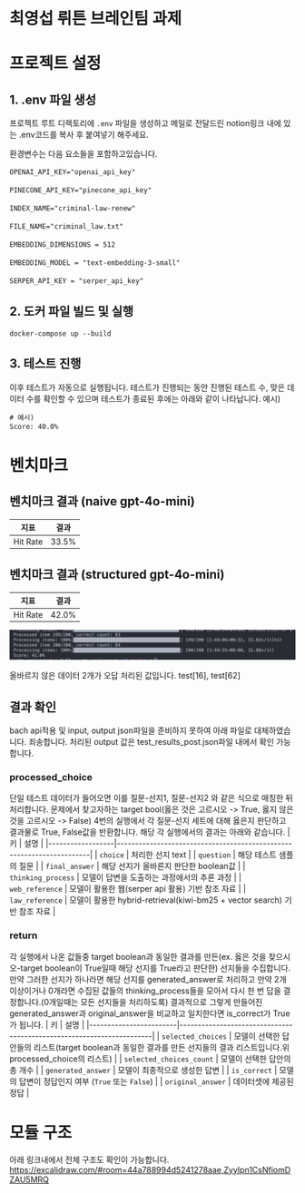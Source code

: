 # 최영섭 뤼튼 브레인팀 과제

# 프로젝트 설정

## 1. .env 파일 생성

프로젝트 루트 디렉토리에 `.env` 파일을 생성하고 메일로 전달드린 notion링크 내에 있는 .env코드를 복사 후 붙여넣기 해주세요.

환경변수는 다음 요소들을 포함하고있습니다.

```
OPENAI_API_KEY="openai_api_key"

PINECONE_API_KEY="pinecone_api_key"

INDEX_NAME="criminal-law-renew"

FILE_NAME="criminal_law.txt"

EMBEDDING_DIMENSIONS = 512

EMBEDDING_MODEL = "text-embedding-3-small"

SERPER_API_KEY = "serper_api_key"

```

## 2. 도커 파일 빌드 및 실행

```
docker-compose up --build
```

## 3. 테스트 진행

이후 테스트가 자동으로 실행됩니다.
테스트가 진행되는 동안 진행된 테스트 수, 맞은 데이터 수를 확인할 수 있으며 테스트가 종료된 후에는 아래와 같이 나타납니다.
예시)

```
# 예시)
Score: 40.0%
```

# 벤치마크

## 벤치마크 결과 (naive gpt-4o-mini)

| 지표     | 결과  |
| -------- | ----- |
| Hit Rate | 33.5% |

## 벤치마크 결과 (structured gpt-4o-mini)

| 지표     | 결과  |
| -------- | ----- |
| Hit Rate | 42.0% |

![alt text](image.png)

올바르지 않은 데이터 2개가 오답 처리된 값입니다.
test[16], test[62]

## 결과 확인

bach api적용 및 input, output json파일을 준비하지 못하여 아래 파일로 대체하였습니다. 죄송합니다.
처리된 output 값은 test_results_post.json파일 내에서 확인 가능합니다.

### processed_choice

단일 테스트 데이터가 들어오면 이를 질문-선지1, 질문-선지2 와 같은 식으로 매칭한 뒤 처리합니다.
문제에서 찾고자하는 target bool(옳은 것은 고르시오 -> True, 옳지 않은 것을 고르시오 -> False)
4번의 실행에서 각 질문-선지 세트에 대해 옳은지 판단하고 결과물로 True, False값을 반환합니다.
해당 각 실행에서의 결과는 아래와 같습니다.
| 키 | 설명 |
|------------------|----------------------------------------------------------------------|
| `choice` | 처리한 선지 text |
| `question` | 해당 테스트 샘플의 질문 |
| `final_answer` | 해당 선지가 올바른지 판단한 boolean값 |
| `thinking_process` | 모델이 답변을 도출하는 과정에서의 추론 과정 |
| `web_reference` | 모델이 활용한 웹(serper api 활용) 기반 참조 자료 |
| `law_reference` | 모델이 활용한 hybrid-retrieval(kiwi-bm25 + vector search) 기반 참조 자료 |

### return

각 실행에서 나온 값들중 target boolean과 동일한 결과를 만든(ex. 옳은 것을 찾으시오-target boolean이 True일때 해당 선지를 True라고 판단한) 선지들을 수집합니다.
만약 그러한 선지가 하나라면 해당 선지를 generated_answer로 처리하고 만약 2개 이상이거나 0개라면 수집된 값들의 thinking_process들을 모아서 다시 한 번 답을 결정합니다.(0개일때는 모든 선지들을 처리하도록)
결과적으로 그렇게 만들어진 generated_answer과 original_answer을 비교하고 일치한다면 is_correct가 True가 됩니다.
| 키 | 설명 |
|------------------------|----------------------------------------------------------------------|
| `selected_choices` | 모델이 선택한 답안들의 리스트(target boolean과 동일한 결과를 만든 선지들의 결과 리스트입니다.위 processed_choice의 리스트) |
| `selected_choices_count` | 모델이 선택한 답안의 총 개수 |
| `generated_answer` | 모델이 최종적으로 생성한 답변 |
| `is_correct` | 모델의 답변이 정답인지 여부 (`True` 또는 `False`) |
| `original_answer` | 데이터셋에 제공된 정답 |

# 모듈 구조

아래 링크내에서 전체 구조도 확인이 가능합니다.
https://excalidraw.com/#room=44a788994d5241278aae,ZyyIpn1CsNfiomDZAU5MRQ
